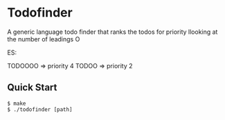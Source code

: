 # Todofinder

A generic language todo finder that ranks the todos for priority llooking at the number of leadings O

ES:

TODOOOO => priority 4
TODOO	=> priority 2

## Quick Start

```console
$ make
$ ./todofinder [path]
```